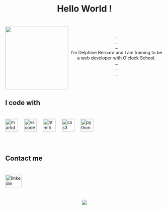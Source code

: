 <h1 align="center">Hello World !</h1>

###

<br clear="both">

<img align="left" height="200" src="https://zupimages.net/up/23/38/0qb3.png"  />

###

<p align="center">.<br>..<br>...<br>I'm Delphine Bernard and I am training to be a web developer with O'clock School.<br>...<br>..<br>.</p>

###

<br clear="both">

<h2 align="left">I code with</h2>

###

<br clear="both">

<div align="left">
  <img src="https://cdn.jsdelivr.net/gh/devicons/devicon/icons/markdown/markdown-original.svg" height="40" alt="markdown logo"  />
  <img width="12" />
  <img src="https://cdn.jsdelivr.net/gh/devicons/devicon/icons/vscode/vscode-original.svg" height="40" alt="vscode logo"  />
  <img width="12" />
  <img src="https://cdn.jsdelivr.net/gh/devicons/devicon/icons/html5/html5-original.svg" height="40" alt="html5 logo"  />
  <img width="12" />
  <img src="https://cdn.jsdelivr.net/gh/devicons/devicon/icons/css3/css3-original.svg" height="40" alt="css3 logo"  />
  <img width="12" />
  <img src="https://cdn.jsdelivr.net/gh/devicons/devicon/icons/python/python-original.svg" height="40" alt="python logo"  />
</div>

###

<br clear="both">

<h2 align="left">Contact me</h2>

###

<br clear="both">

<div align="left">
  <a href="https://www.linkedin.com/in/delphine-bernard24" target="_blank">
    <img src="https://raw.githubusercontent.com/maurodesouza/profile-readme-generator/master/src/assets/icons/social/linkedin/default.svg" width="52" height="40" alt="linkedin logo"  />
  </a>
</div>

###

<br clear="both">

<div align="center">
  <img src="https://visitor-badge.laobi.icu/badge?page_id=DelphineBernard.DelphineBernard&left_color=darkslategray&right_color=royalblue"  />
</div>

###
